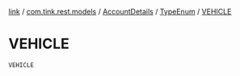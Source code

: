 [link](../../../index.md) / [com.tink.rest.models](../../index.md) / [AccountDetails](../index.md) / [TypeEnum](index.md) / [VEHICLE](./-v-e-h-i-c-l-e.md)

# VEHICLE

`VEHICLE`